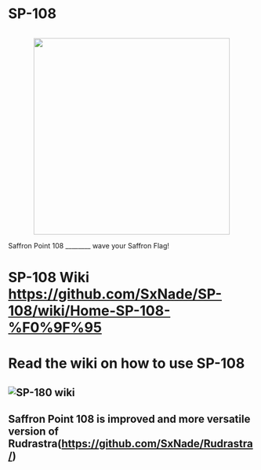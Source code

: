 # SP-108

![]()
<p align="center" >
  <img src="https://github.com/SxNade/SP-108/blob/main/images/sp108.png" width="400"/>
</p>
Saffron Point 108 ________  wave your Saffron Flag!

# SP-108 Wiki https://github.com/SxNade/SP-108/wiki/Home-SP-108-%F0%9F%95

# Read the wiki on how to use SP-108

## ![SP-180 wiki](https://github.com/SxNade/SP-108/wiki/Home-SP-108-%F0%9F%95)


## Saffron Point 108 is improved and more versatile version of Rudrastra(https://github.com/SxNade/Rudrastra/)
